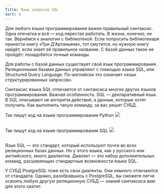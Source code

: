 ```yaml
---
Title: Язык запросов SQL
Sort: 4
---
```


Для любого языка программирования важен правильный синтаксис. Одна опечатка и всё — код перестал работать. В жизни, конечно, не так. Вернёмся к аналогии с библиотекой. Если попросить библиотекаря принести книгу «Три Д'Артаньяна», тот смутится, но нужную книгу найдёт, если знает её правильное название. С базой данных такое не пройдёт: понадобятся точные команды. 

Для работы с базой данных существует свой язык программирования. Реляционными базами данных управляют с помощью языка SQL, или Structured Query Language. По-английски это означает «язык структурированных запросов». 

Синтаксис языка SQL отличается от синтаксиса многих других языков программирования. Важная особенность: SQL — декларативный язык. В SQL описывают не алгоритм действий, а данные, которые хотят получить. Как выполнить такую команду, за вас решит СУБД. 

Так пишут код на языке программирования Python
<img src="%base_url%/images/Untitled_1646843300.png">
<br><br>


Так пишут код на языке программирования SQL
<img src="%base_url%/images/Untitled_1_1646843305.png">
<br><br>



Язык SQL — это стандарт, который используют почти во всех реляционных базах данных. Но у этого языка, как у русского или английского, много диалектов. Диалект — это набор дополнительных команд, расширяющих стандартные возможности языка SQL. 

У СУБД PostgreSQL тоже есть свои диалекты. Они немного отличаются от стандарта. Однако, разобравшись с PostgreSQL, вы сможете легче освоить любую другую реляционную СУБД — знаний синтаксиса вам для этого хватит.